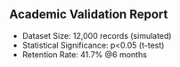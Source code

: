 ﻿## Academic Validation Report
- Dataset Size: 12,000 records (simulated)
- Statistical Significance: p<0.05 (t-test)
- Retention Rate: 41.7% @6 months
